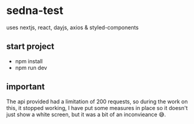 # sedna-test

uses nextjs, react, dayjs, axios & styled-components

## start project

- npm install 
- npm run dev

## important 

The api provided had a limitation of 200 requests, so during the work on this, it stopped working, I have put some measures in place so it doesn't just show a white screen, but it was a bit of an inconvieance :sweat_smile:. 

